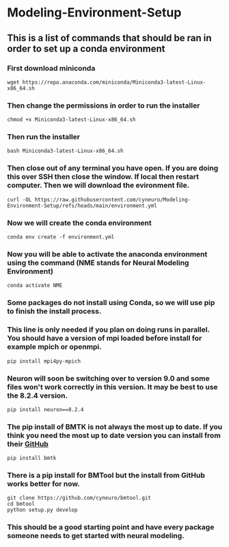 # Modeling-Environment-Setup
## This is a list of commands that should be ran in order to set up a conda environment 

### First download miniconda
```
wget https://repo.anaconda.com/miniconda/Miniconda3-latest-Linux-x86_64.sh 
```
### Then change the permissions in order to run the installer
```
chmod +x Miniconda3-latest-Linux-x86_64.sh 
```
### Then run the installer
```
bash Miniconda3-latest-Linux-x86_64.sh 
```
### Then close out of any terminal you have open. If you are doing this over SSH then close the window. If local then restart computer. Then we will download the evironment file.
```
curl -OL https://raw.githubusercontent.com/cyneuro/Modeling-Environment-Setup/refs/heads/main/environment.yml
```
### Now we will create the conda environment
``` 
conda env create -f environment.yml
```
### Now you will be able to activate the anaconda environment using the command (NME stands for Neural Modeling Environment)
``` 
conda activate NME
``` 
### Some packages do not install using Conda, so we will use pip to finish the install process.

### This line is only needed if you plan on doing runs in parallel. You should have a version of mpi loaded before install for example mpich or openmpi. 
```
pip install mpi4py-mpich
```
### Neuron will soon be switching over to version 9.0 and some files won't work correctly in this version. It may be best to use the 8.2.4 version.
```
pip install neuron==8.2.4
```
### The pip install of BMTK is not always the most up to date. If you think you need the most up to date version you can install from their [GitHub](https://github.com/AllenInstitute/bmtk)
``` 
pip install bmtk
```
### There is a pip install for BMTool but the install from GitHub works better for now.
``` 
git clone https://github.com/cyneuro/bmtool.git
cd bmtool
python setup.py develop
``` 
### This should be a good starting point and have every package someone needs to get started with neural modeling. 
